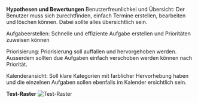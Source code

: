 **Hypothesen und Bewertungen**
Benutzerfreunlichkei und Übersicht: 
Der Benutzer muss sich zurechtfinden, einfach Termine erstellen, bearbeiten und löschen können. Dabei sollte alles übersichtlich sein.

Aufgabeerstellen: 
Schnelle und effiziente Aufgabe erstellen und Prioritäten zuweisen können

Priorisierung: 
Priorisierung soll auffallen und hervorgehoben werden. Ausserdem sollten due Aufgaben einfach verschoben werden können nach Priorität.

Kalenderansicht:
Soll klare Kategorien mit farblicher Hervorhebung haben und die einzelnen Aufgaben sollen ebenfalls im Kalender ersichtlich sein.


**Test-Raster**
![Test-Raster](https://github.com/alinaaval/App_Mhadhu_Alina-1/assets/162150437/d4805313-2f31-47f9-bdbb-bae5ca3eeec1)


